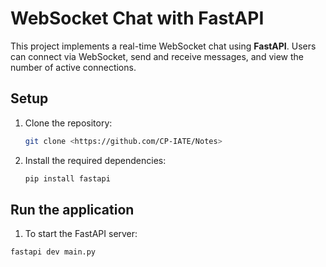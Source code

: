# WebSocket Chat with FastAPI

This project implements a real-time WebSocket chat using **FastAPI**. Users can connect via WebSocket, send and receive messages, and view the number of active connections.

## Setup

1. Clone the repository:

   ```bash
   git clone <https://github.com/CP-IATE/Notes>

2. Install the required dependencies:

   ```bash
   pip install fastapi

## Run the application

1. To start the FastAPI server:
  
  ```bash
  fastapi dev main.py

 
